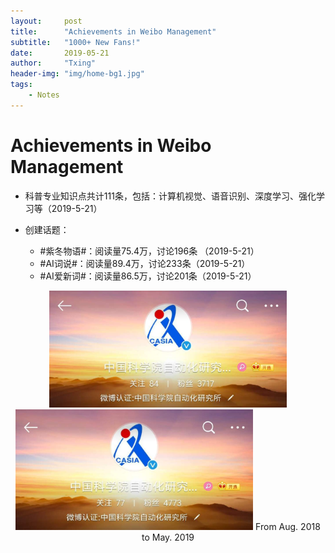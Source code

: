 ```yaml
---
layout:     post
title:      "Achievements in Weibo Management"
subtitle:   "1000+ New Fans!"
date:       2019-05-21
author:     "Txing"
header-img: "img/home-bg1.jpg"
tags:
    - Notes
---
```


# Achievements in Weibo Management


- 科普专业知识点共计111条，包括：计算机视觉、语音识别、深度学习、强化学习等（2019-5-21）
- 创建话题：

  - #紫冬物语#：阅读量75.4万，讨论196条 （2019-5-21）
  - #AI词说#：阅读量89.4万，讨论233条（2019-5-21）
  - #AI爱新词#：阅读量86.5万，讨论201条（2019-5-21）

<center class="half">
    <img src="//raw.githubusercontent.com/txing-casia/txing-casia.github.io/master/img/weibo_1.jpg" width="380">
    <img src="//raw.githubusercontent.com/txing-casia/txing-casia.github.io/master/img/weibo_2.jpg" width="380">   
	From Aug. 2018 to May. 2019
</center>





